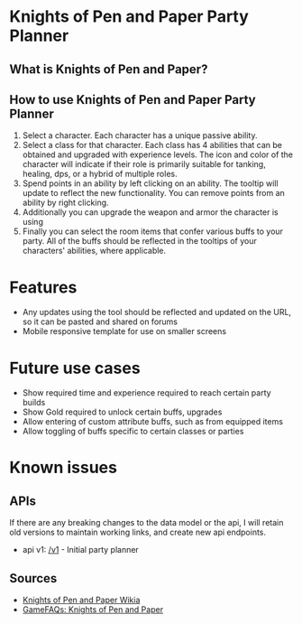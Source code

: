 Knights of Pen and Paper Party Planner
==================

What is Knights of Pen and Paper?
------------------------------------------------

How to use Knights of Pen and Paper Party Planner
-----------------------------
1. Select a character. Each character has a unique passive ability.
2. Select a class for that character.  Each class has 4 abilities that can be obtained and upgraded with experience levels. The icon and color of the character will indicate if their role is primarily suitable for tanking, healing, dps, or a hybrid of multiple roles.
3. Spend points in an ability by left clicking on an ability.  The tooltip will update to reflect the new functionality.  You can remove points from an ability by right clicking.
4. Additionally you can upgrade the weapon and armor the character is using
5. Finally you can select the room items that confer various buffs to your party.  All of the buffs should be reflected in the tooltips of your characters' abilities, where applicable.

Features
========
* Any updates using the tool should be reflected and updated on the URL, so it can be pasted and shared on forums
* Mobile responsive template for use on smaller screens

Future use cases
================
* Show required time and experience required to reach certain party builds
* Show Gold required to unlock certain buffs, upgrades
* Allow entering of custom attribute buffs, such as from equipped items
* Allow toggling of buffs specific to certain classes or parties

Known issues
============

APIs
---------
If there are any breaking changes to the data model or the api, I will retain old versions to maintain working links, and create new api endpoints.

* api v1: [/v1](./v1) - Initial party planner

Sources
-------
* [Knights of Pen and Paper Wikia](http://knightsofpenandpaper.wikia.com/wiki/Knights_of_Pen_%26_Paper_Wiki)
* [GameFAQs: Knights of Pen and Paper](http://www.gamefaqs.com/boards/688762-knights-of-pen-and-paper)
